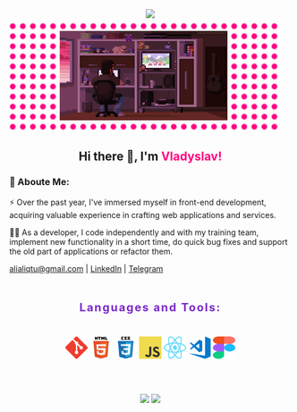 <div align="center">
  <img src="https://readme-typing-svg.demolab.com?font=Fira+Code&weight=500&size=25&letterSpacing=Normal&pause=1000&color=FF0080&center=true&width=435&lines=Front-end+developer" />
</div>

<div align="center" style="width: 480px; padding: 20px 0; background-image: radial-gradient(#ff0080 4px, transparent 6px); background-size: 18px 18px; background-position: center;">
  <img src="./assets/pixel_art.gif" width="300"/>
</div>

<h2 align="center">Hi there 👋, I'm <span style="color: #ff0080;">Vladyslav!</span></h2>

<h3>💁 Aboute Me:</h3>
<p>⚡️  Over the past year, I've immersed myself in front-end development, acquiring valuable experience in crafting web applications and services. </p>
<p>👨‍💻  As a developer, I code independently and with my training team, implement new functionality in a short time, do quick bug fixes and support the old part of applications or refactor them. </p>

[alialiqtu@gmail.com](mailto:alialiqtu@gmail.com) | [LinkedIn](https://www.linkedin.com/in/kravchenko-v1adys1av/) | [Telegram](https://t.me/Vkadi_Budetak)

<h2 align="center"><span style="color: #ff0080;"></span></h2>

<h3 align="center" style="padding: 20px 0; font-size: 20px; font-weight: 700; letter-spacing: 0.1em; color: #7928ca;">Languages and Tools:</h3>
<div align="center" style="margin-bottom: 40px;">
        <img src="./assets/git-logo.svg" alt="git" width="40" height="40"/>
        <img src="./assets/html5-logo.svg" alt="html5" width="40" height="40"/>
        <img src="./assets/css3-logo.svg" alt="css3" width="40" height="40"/>
        <img src="./assets/js-logo.png" alt="javascript" width="40" height="40"/>
        <img src="./assets/react-icon.svg" alt="vscode" width="40" height="40"/>
        <img src="./assets/vscode-logo.png" alt="vscode" width="40" height="40"/>
        <img src="./assets/figma-logo.svg" alt="figma" width="40" height="40"/>
</div>
<p></p>

<div align="center" style="padding: 20px 0;">
  <img style="height: auto; width: 46%;" src="https://github-readme-stats.vercel.app/api?username=vkadi-budetak&theme=radical&show_icons=true&hide_border=true&count_private=true" />
  <img style="height: auto; width: 35%;" src="https://github-readme-stats.vercel.app/api/top-langs/?username=vkadi-budetak&theme=radical&show_icons=true&hide_border=true&layout=compact" />
</div>

<!---
vkadi-budetak/vkadi-budetak is a ✨ special ✨ repository because its `README.md` (this file) appears on your GitHub profile.

Here are some ideas to get you started:

- 🔭 I’m currently working on ...
- 🌱 I’m currently learning ...
- 👯 I’m looking to collaborate on ...
- 🤔 I’m looking for help with ...
- 💬 Ask me about ...
- 📫 How to reach me: ...
- 😄 Pronouns: ...
- ⚡ Fun fact: ...
--->
